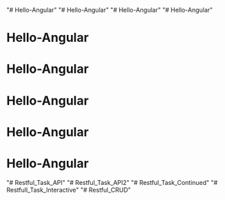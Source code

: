 "# Hello-Angular" 
"# Hello-Angular" 
"# Hello-Angular" 
"# Hello-Angular" 
# Hello-Angular
# Hello-Angular
# Hello-Angular
# Hello-Angular
# Hello-Angular
"# Restful_Task_API" 
"# Restful_Task_API2" 
"# Restful_Task_Continued" 
"# Restfull_Task_Interactive" 
"# Restful_CRUD" 
